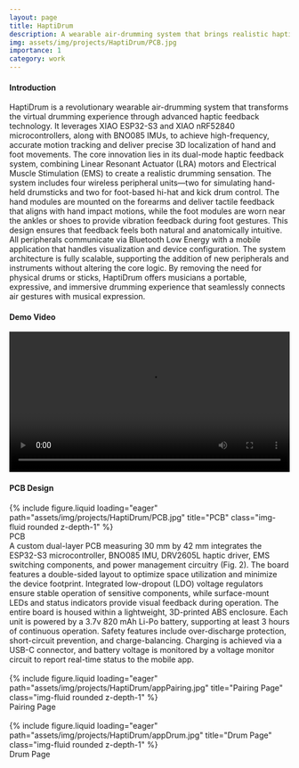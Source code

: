 ```yaml
---
layout: page
title: HaptiDrum
description: A wearable air-drumming system that brings realistic haptic feedback and motion tracking to virtual drumming.
img: assets/img/projects/HaptiDrum/PCB.jpg
importance: 1
category: work
---
```


#### Introduction
HaptiDrum is a revolutionary wearable air-drumming system that transforms the virtual drumming experience through advanced haptic feedback technology. It leverages XIAO ESP32-S3 and XIAO nRF52840 microcontrollers, along with BNO085 IMUs, to achieve high-frequency, accurate motion tracking and deliver precise 3D localization of hand and foot movements. The core innovation lies in its dual-mode haptic feedback system, combining Linear Resonant Actuator (LRA) motors and Electrical Muscle Stimulation (EMS) to create a realistic drumming sensation. The system includes four wireless peripheral units—two for simulating hand-held drumsticks and two for foot-based hi-hat and kick drum control. The hand modules are mounted on the forearms and deliver tactile feedback that aligns with hand impact motions, while the foot modules are worn near the ankles or shoes to provide vibration feedback during foot gestures. This design ensures that feedback feels both natural and anatomically intuitive. All peripherals communicate via Bluetooth Low Energy with a mobile application that handles visualization and device configuration. The system architecture is fully scalable, supporting the addition of new peripherals and instruments without altering the core logic. By removing the need for physical drums or sticks, HaptiDrum offers musicians a portable, expressive, and immersive drumming experience that seamlessly connects air gestures with musical expression.
<br>

#### Demo Video
<video controls width="100%">
  <source src="/assets/video/HaptiDrum.mp4" type="video/mp4">
</video>
<br>

#### PCB Design
<div class="row">
    <div class="col-sm mt-3 mt-md-0">
        {% include figure.liquid loading="eager" path="assets/img/projects/HaptiDrum/PCB.jpg" title="PCB" class="img-fluid rounded z-depth-1" %}
    </div>
</div>
<div class="caption">
    PCB
</div>
A custom dual-layer PCB measuring 30 mm by 42 mm integrates the ESP32-S3 microcontroller, BNO085 IMU, DRV2605L haptic driver, EMS switching components, and power management circuitry (Fig. 2). The board features a double-sided layout to optimize space utilization and minimize the device footprint. Integrated low-dropout (LDO) voltage regulators ensure stable operation of sensitive components, while surface-mount LEDs and status indicators provide visual feedback during operation. The entire board is housed within a lightweight, 3D-printed ABS enclosure. Each unit is powered by a 3.7v 820 mAh Li-Po battery, supporting at least 3 hours of continuous operation. Safety features include over-discharge protection, short-circuit prevention, and charge-balancing. Charging is achieved via a USB-C connector, and battery voltage is monitored by a voltage monitor circuit to report real-time status to the mobile app.
<br>
<br>

<div class="row">
    <div class="col-sm mt-3 mt-md-0">
        {% include figure.liquid loading="eager" path="assets/img/projects/HaptiDrum/appPairing.jpg" title="Pairing Page" class="img-fluid rounded z-depth-1" %}
    </div>
</div>
<div class="caption">
    Pairing Page
</div>
<br>

<div class="row">
    <div class="col-sm mt-3 mt-md-0">
        {% include figure.liquid loading="eager" path="assets/img/projects/HaptiDrum/appDrum.jpg" title="Drum Page" class="img-fluid rounded z-depth-1" %}
    </div>
</div>
<div class="caption">
    Drum Page
</div>

<br>
<br>
<br>
